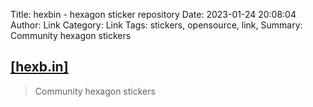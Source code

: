 Title: hexbin - hexagon sticker repository
Date: 2023-01-24 20:08:04
Author: Link
Category: Link
Tags: stickers, opensource, link, 
Summary: Community hexagon stickers

## [[hexb.in]](http://hexb.in/)
> Community hexagon stickers
> 

